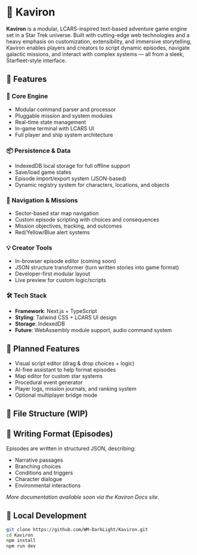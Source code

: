 # 🖖 Kaviron

**Kaviron** is a modular, LCARS-inspired text-based adventure game engine set in a Star Trek universe. Built with cutting-edge web technologies and a heavy emphasis on customization, extensibility, and immersive storytelling, Kaviron enables players and creators to script dynamic episodes, navigate galactic missions, and interact with complex systems — all from a sleek, Starfleet-style interface.

## 🚀 Features

### 🧠 Core Engine
- Modular command parser and processor
- Pluggable mission and system modules
- Real-time state management
- In-game terminal with LCARS UI
- Full player and ship system architecture

### 📦 Persistence & Data
- IndexedDB local storage for full offline support
- Save/load game states
- Episode import/export system (JSON-based)
- Dynamic registry system for characters, locations, and objects

### 🧭 Navigation & Missions
- Sector-based star map navigation
- Custom episode scripting with choices and consequences
- Mission objectives, tracking, and outcomes
- Red/Yellow/Blue alert systems

### 💡 Creator Tools
- In-browser episode editor (coming soon)
- JSON structure transformer (turn written stories into game format)
- Developer-first modular layout
- Live preview for custom logic/scripts

### 🛠️ Tech Stack
- **Framework**: Next.js + TypeScript
- **Styling**: Tailwind CSS + LCARS UI design
- **Storage**: IndexedDB
- **Future**: WebAssembly module support, audio command system

## 🧩 Planned Features
- Visual script editor (drag & drop choices + logic)
- AI-free assistant to help format episodes
- Map editor for custom star systems
- Procedural event generator
- Player logs, mission journals, and ranking system
- Optional multiplayer bridge mode

## 📁 File Structure (WIP)

## 📜 Writing Format (Episodes)
Episodes are written in structured JSON, describing:
- Narrative passages
- Branching choices
- Conditions and triggers
- Character dialogue
- Environmental interactions

*More documentation available soon via the Kaviron Docs site.*

## 🧪 Local Development

```bash
git clone https://github.com/WM-DarkLight/Kaviron.git
cd Kaviron
npm install
npm run dev
